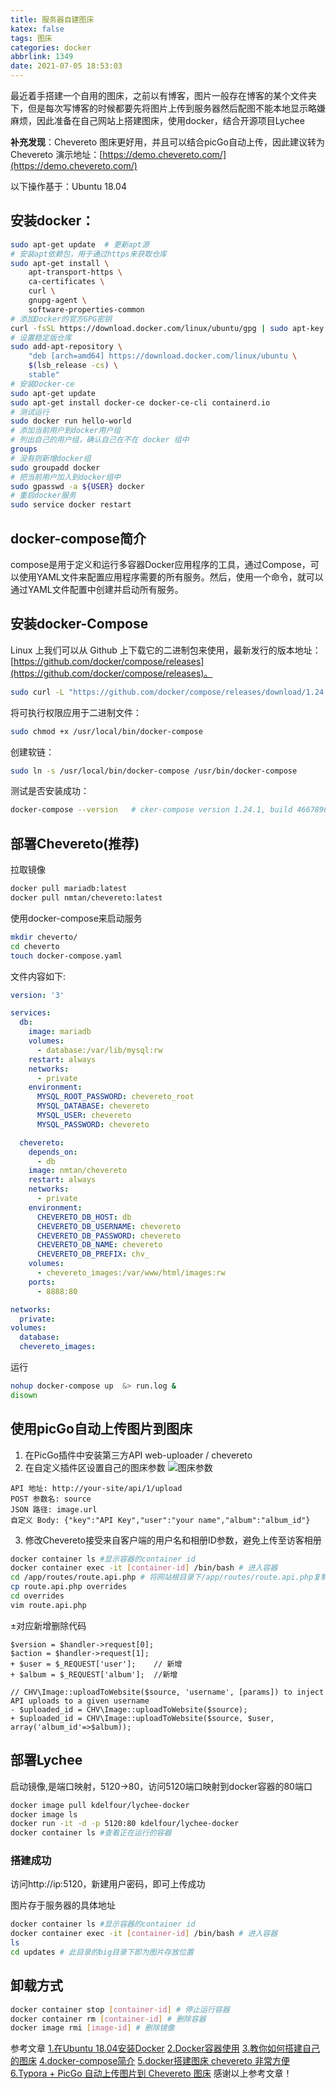 ```yaml
---
title: 服务器自建图床
katex: false
tags: 图床
categories: docker
abbrlink: 1349
date: 2021-07-05 18:53:03
---
```



最近着手搭建一个自用的图床，之前以有博客，图片一般存在博客的某个文件夹下，但是每次写博客的时候都要先将图片上传到服务器然后配图不能本地显示略嫌麻烦，因此准备在自己网站上搭建图床，使用docker，结合开源项目Lychee

**补充发现**：Chevereto 图床更好用，并且可以结合picGo自动上传，因此建议转为Chevereto    演示地址：[https://demo.chevereto.com/](https://demo.chevereto.com/)

以下操作基于：Ubuntu 18.04
<!-- more -->
## 安装docker： 
```bash
sudo apt-get update  # 更新apt源
# 安装apt依赖包，用于通过https来获取仓库
sudo apt-get install \
    apt-transport-https \
    ca-certificates \
    curl \
    gnupg-agent \
    software-properties-common
# 添加Docker的官方GPG密钥
curl -fsSL https://download.docker.com/linux/ubuntu/gpg | sudo apt-key add -
# 设置稳定版仓库
sudo add-apt-repository \
    "deb [arch=amd64] https://download.docker.com/linux/ubuntu \
    $(lsb_release -cs) \
    stable"
# 安装Docker-ce
sudo apt-get update
sudo apt-get install docker-ce docker-ce-cli containerd.io
# 测试运行
sudo docker run hello-world
# 添加当前用户到docker用户组
# 列出自己的用户组，确认自己在不在 docker 组中
groups
# 没有则新增docker组
sudo groupadd docker
# 把当前用户加入到docker组中
sudo gpasswd -a ${USER} docker
# 重启docker服务
sudo service docker restart
```

## docker-compose简介
compose是用于定义和运行多容器Docker应用程序的工具，通过Compose，可以使用YAML文件来配置应用程序需要的所有服务。然后，使用一个命令，就可以通过YAML文件配置中创建并启动所有服务。

## 安装docker-Compose
Linux 上我们可以从 Github 上下载它的二进制包来使用，最新发行的版本地址：[https://github.com/docker/compose/releases](https://github.com/docker/compose/releases)。
```bash
sudo curl -L "https://github.com/docker/compose/releases/download/1.24.1/docker-compose-$(uname -s)-$(uname -m)" -o /usr/local/bin/docker-compose
```
将可执行权限应用于二进制文件：
```bash
sudo chmod +x /usr/local/bin/docker-compose
```
创建软链：
```bash
sudo ln -s /usr/local/bin/docker-compose /usr/bin/docker-compose
```
测试是否安装成功：
```bash
docker-compose --version   # cker-compose version 1.24.1, build 4667896b
```

## 部署Chevereto(推荐)
拉取镜像
```bash
docker pull mariadb:latest
docker pull nmtan/chevereto:latest
```

使用docker-compose来启动服务
```bash
mkdir cheverto/
cd cheverto
touch docker-compose.yaml
```

文件内容如下:
```yaml
version: '3'

services:
  db:
    image: mariadb
    volumes:
      - database:/var/lib/mysql:rw
    restart: always
    networks:
      - private
    environment:
      MYSQL_ROOT_PASSWORD: chevereto_root
      MYSQL_DATABASE: chevereto
      MYSQL_USER: chevereto
      MYSQL_PASSWORD: chevereto

  chevereto:
    depends_on:
      - db
    image: nmtan/chevereto
    restart: always
    networks:
      - private
    environment:
      CHEVERETO_DB_HOST: db
      CHEVERETO_DB_USERNAME: chevereto
      CHEVERETO_DB_PASSWORD: chevereto
      CHEVERETO_DB_NAME: chevereto
      CHEVERETO_DB_PREFIX: chv_
    volumes:
      - chevereto_images:/var/www/html/images:rw
    ports:
      - 8888:80

networks:
  private:
volumes:
  database:
  chevereto_images:
```

运行
```bash
nohup docker-compose up  &> run.log &
disown
```

## 使用picGo自动上传图片到图床
1. 在PicGo插件中安装第三方API web-uploader / chevereto
2. 在自定义插件区设置自己的图床参数
![图床参数](http://whh.plus:7007/images/2021/07/31/image-20201202212549939.png)
```
API 地址: http://your-site/api/1/upload
POST 参数名: source
JSON 路径: image.url
自定义 Body: {"key":"API Key","user":"your name","album":"album_id"}
```
3. 修改Chevereto接受来自客户端的用户名和相册ID参数，避免上传至访客相册
```bash
docker container ls #显示容器的container id
docker container exec -it [container-id] /bin/bash # 进入容器
cd /app/routes/route.api.php # 将网站根目录下/app/routes/route.api.php复制到同目录下的/overrides文件夹
cp route.api.php overrides
cd overrides
vim route.api.php
```
±对应新增删除代码
```
$version = $handler->request[0];
$action = $handler->request[1];
+ $user = $_REQUEST['user'];	// 新增
+ $album = $_REQUEST['album'];	//新增

// CHV\Image::uploadToWebsite($source, 'username', [params]) to inject API uploads to a given username
- $uploaded_id = CHV\Image::uploadToWebsite($source);
+ $uploaded_id = CHV\Image::uploadToWebsite($source, $user, array('album_id'=>$album));
```


## 部署Lychee
启动镜像,是端口映射，5120->80，访问5120端口映射到docker容器的80端口
```bash
docker image pull kdelfour/lychee-docker
docker image ls
docker run -it -d -p 5120:80 kdelfour/lychee-docker
docker container ls #查看正在运行的容器
```

### 搭建成功
访问http://ip:5120，新建用户密码，即可上传成功

图片存于服务器的具体地址
```bash
docker container ls #显示容器的container id
docker container exec -it [container-id] /bin/bash # 进入容器
ls
cd updates # 此目录的big目录下即为图片存放位置
```

## 卸载方式
```bash
docker container stop [container-id] # 停止运行容器
docker container rm [container-id] # 删除容器
docker image rmi [image-id] # 删除镜像
```

参考文章
[1.在Ubuntu 18.04安装Docker](https://blog.csdn.net/b9567/article/details/105027440/)
[2.Docker容器使用](https://www.runoob.com/docker/docker-container-usage.html)
[3.教你如何搭建自己的图床](https://www.cnblogs.com/lwp-nicol/p/14329710.html)
[4.docker-compose简介](https://www.cnblogs.com/shary-blue/p/14002987.html)
[5.docker搭建图床 chevereto 非常方便](https://www.cnblogs.com/changeCode/p/11592131.html)
[6.Typora + PicGo 自动上传图片到 Chevereto 图床](https://blog.csdn.net/qq_25005601/article/details/110532477)
感谢以上参考文章！